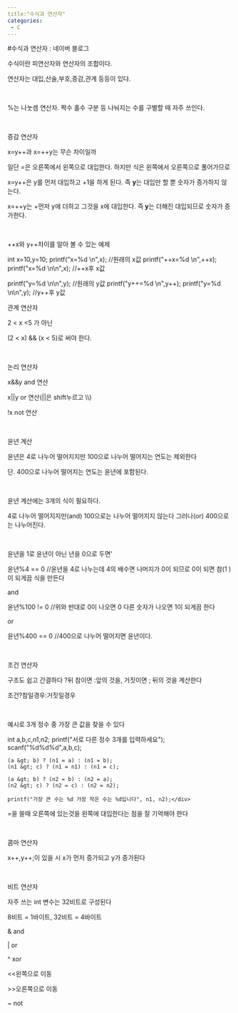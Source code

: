```yaml
---
title:"수식과 연산자"
categories:
 - C
---
```

#수식과 연산자 : 네이버 블로그
<div class="wrap_rabbit pcol2 _param(1) _postViewArea221498239347" id="post-view221498239347">
<!-- Rabbit HTML --><div class="se-viewer se-theme-default" lang="ko-KR">
<!-- SE_DOC_HEADER_END -->
<div class="se-main-container">
<div class="se-component se-text se-l-default" id="SE-959d566d-3696-446a-84aa-cc5e72232a1d">
<div class="se-component-content">
<div class="se-section se-section-text se-l-default">
<div class="se-module se-module-text"><!-- SE-TEXT { --><p class="se-text-paragraph se-text-paragraph-align-" id="SE-e7a371f4-0f4f-4c6f-87d3-84359aab021f" style=""><span class="se-fs- se-ff-" id="SE-4d300939-a3d4-4c34-be65-4abbec25aa78" style="">수식이란 피연산자와 연산자의 조합이다.</span></p><!-- } SE-TEXT --><!-- SE-TEXT { --><p class="se-text-paragraph se-text-paragraph-align-" id="SE-92b9049b-755e-455d-829c-1caf11d6ff4f" style=""><span class="se-fs- se-ff-" id="SE-4b85b90a-0812-49da-98ee-d2e50f460b4f" style="">연산자는 대입,산술,부호,증감,관계 등등이 있다. </span></p><!-- } SE-TEXT --><!-- SE-TEXT { --><p class="se-text-paragraph se-text-paragraph-align-" id="SE-2bcb8f6b-f14f-40dc-9c98-fadc3a7cd53a" style=""><span class="se-fs- se-ff-" id="SE-9a4aacee-dad0-4d90-80e8-022cc7137d7e" style="">​</span></p><!-- } SE-TEXT --><!-- SE-TEXT { --><p class="se-text-paragraph se-text-paragraph-align-" id="SE-9a267251-e219-4ece-a6a7-d4a2eacf2895" style=""><span class="se-fs- se-ff-" id="SE-d51a3f6b-cab4-46d5-94b1-df529ddc4846" style="">%는 나눗셈 연산자. 짝수 홀수 구분 등 나눠지는 수를 구별할 때 자주 쓰인다.</span></p><!-- } SE-TEXT --><!-- SE-TEXT { --><p class="se-text-paragraph se-text-paragraph-align-" id="SE-d45ea796-2171-40f4-97df-4e68fac72f69" style=""><span class="se-fs- se-ff-" id="SE-5c4b6c46-94ba-4839-ac41-b2dc362f4739" style="">​</span></p><!-- } SE-TEXT --><!-- SE-TEXT { --><p class="se-text-paragraph se-text-paragraph-align-" id="SE-8e46d838-c12c-4a3d-9c52-f5f623a2d579" style=""><span class="se-fs- se-ff-" id="SE-ec6bf47b-df27-4ec9-9a1e-837c4fdbdad5" style="">증감 연산자</span></p><!-- } SE-TEXT --><!-- SE-TEXT { --><p class="se-text-paragraph se-text-paragraph-align-" id="SE-622fb1cf-6162-4d25-aeb3-c04756f934a7" style=""><span class="se-fs- se-ff-" id="SE-716ccf9a-2a0a-465e-8b94-0bab2498979b" style="">x=y++과 x=++y는 무슨 차이일까</span></p><!-- } SE-TEXT --><!-- SE-TEXT { --><p class="se-text-paragraph se-text-paragraph-align-" id="SE-8a4fd76c-16c8-4c6f-a8aa-f0b26926e4f9" style=""><span class="se-fs- se-ff-" id="SE-7ed94fbd-6757-4395-995b-168e2fa6555e" style="">일단 =은 오른쪽에서 왼쪽으로 대입한다. 하지만 식은 왼쪽에서 오른쪽으로 풀어가므로</span></p><!-- } SE-TEXT --><!-- SE-TEXT { --><p class="se-text-paragraph se-text-paragraph-align-" id="SE-5f3cddc2-f603-4023-8cc6-9c8d45df9e6b" style=""><span class="se-fs- se-ff-" id="SE-92b024b2-722f-4ac6-a3f9-657b9afef0c9" style="">x=y++은 y를 먼저 대입하고 +1을 하게 된다. 즉 </span><span class="se-fs- se-ff-" id="SE-4b34994b-1424-4715-a682-f44151b06490" style=""><b>y</b></span><span class="se-fs- se-ff-" id="SE-0674f7c7-8a41-4a6f-b363-c919e483df8a" style="">는 대입만 할 뿐 숫자가 증가하지 않는다.</span></p><!-- } SE-TEXT --><!-- SE-TEXT { --><p class="se-text-paragraph se-text-paragraph-align-" id="SE-a3bef537-a7f2-4d5b-90fc-21ec3280a2d4" style=""><span class="se-fs- se-ff-" id="SE-e5b83a7b-d314-4144-9902-9bb19987b089" style="">x=++y는 +먼저 y에 더하고 그것을 x에 대입한다. 즉</span><span class="se-fs- se-ff- se-style-unset" id="SE-3b8d263f-b560-4279-afd0-f2ddabd4f871" style=""><b> y</b></span><span class="se-fs- se-ff-" id="SE-9d5e167f-fe32-4726-b6e7-8068e7f1031b" style="">는 더해진 대입되므로 숫자가 증가한다.</span></p><!-- } SE-TEXT --><!-- SE-TEXT { --><p class="se-text-paragraph se-text-paragraph-align-" id="SE-e1f216aa-1b37-4ccc-9ba4-58ce5b705eb9" style=""><span class="se-fs- se-ff-" id="SE-1fa37fbc-d26c-4830-8a89-7e57aca5b61d" style="">​</span></p><!-- } SE-TEXT --><!-- SE-TEXT { --><p class="se-text-paragraph se-text-paragraph-align-" id="SE-244a1886-0a37-4b5a-acdc-5b2f5f7bdf8c" style=""><span class="se-fs- se-ff-" id="SE-aef2c759-1dc8-4af0-ba85-6b876a0786b9" style="">++x와 y++차이를 알아 볼 수 있는 예제</span></p><!-- } SE-TEXT --></div>
</div>
</div>
</div> <div class="se-component se-code se-l-code_black" id="SE-2036e7b1-b736-4ca5-afe6-dbe21084907f">
<div class="se-component-content">
<div class="se-section se-section-code se-l-code_black">
<div class="se-module se-module-code se-fs-fs13">
<div class="se-code-source">
<div class="__se_code_view language-javascript">int x=10,y=10;
printf("x=%d \n",x); //원래의 x값
printf("++x=%d \n",++x);
printf("x=%d \n\n",x); //++x후 x값

printf("y=%d \n\n",y); //원래의 y값
printf("y++=%d \n",y++);
printf("y=%d \n\n",y); //y++후 y값</div>
</div>
</div>
</div>
</div>
<script class="__se_module_data" data-module='{"type":"v2_code", "id" : "SE-2036e7b1-b736-4ca5-afe6-dbe21084907f"}' type="text/data"></script>
</div> <div class="se-component se-text se-l-default" id="SE-34b6344d-af66-456a-aaaf-feb370cd1734">
<div class="se-component-content">
<div class="se-section se-section-text se-l-default">
<div class="se-module se-module-text"><!-- SE-TEXT { --><p class="se-text-paragraph se-text-paragraph-align-" id="SE-e90e8eba-7885-4119-a351-4ba6ffd60ce0" style=""><span class="se-fs- se-ff-" id="SE-0940edf8-dd5d-4f8e-8763-f1ecec8a692d" style="">관계 연산자</span></p><!-- } SE-TEXT --><!-- SE-TEXT { --><p class="se-text-paragraph se-text-paragraph-align-" id="SE-e729fe47-dcb0-4a43-a152-358bbf2e511e" style=""><span class="se-fs- se-ff-" id="SE-539bb7d7-aa33-4d7b-855b-98b899ba485c" style="">2 &lt; x &lt;5 가 아닌 </span></p><!-- } SE-TEXT --><!-- SE-TEXT { --><p class="se-text-paragraph se-text-paragraph-align-" id="SE-abb9ea73-dc0a-458b-9b26-ec081b9e2453" style=""><span class="se-fs- se-ff-" id="SE-5c395e5c-0f04-42a6-94e4-a58d8072a38e" style="">(2 &lt; x) &amp;&amp; (x &lt; 5)로 써야 한다.</span></p><!-- } SE-TEXT --><!-- SE-TEXT { --><p class="se-text-paragraph se-text-paragraph-align-" id="SE-5d814490-0106-494d-b203-a0f090f18596" style=""><span class="se-fs- se-ff-" id="SE-21cd932a-3d02-40aa-85c3-d219c0b9e9cb" style="">​</span></p><!-- } SE-TEXT --><!-- SE-TEXT { --><p class="se-text-paragraph se-text-paragraph-align-" id="SE-fc136aa5-a7e1-4e52-93db-5b2de39695ba" style=""><span class="se-fs- se-ff-" id="SE-b55924c4-d55b-49bb-8e3d-bf3d046d103b" style="">논리 연산자</span></p><!-- } SE-TEXT --><!-- SE-TEXT { --><p class="se-text-paragraph se-text-paragraph-align-" id="SE-915a7872-2bb1-4ddd-a700-865a95f8fd79" style=""><span class="se-fs- se-ff-" id="SE-3233877e-0ce5-45c5-a416-0bb99fcfaae2" style="">x&amp;&amp;y and 연산</span></p><!-- } SE-TEXT --><!-- SE-TEXT { --><p class="se-text-paragraph se-text-paragraph-align-" id="SE-a9451617-a755-4522-84c5-81309ac431b0" style=""><span class="se-fs- se-ff-" id="SE-93fbbe4f-3d91-4b3f-ba71-406f88f26232" style="">x||y or 연산(||은 shift누르고 \\)</span></p><!-- } SE-TEXT --><!-- SE-TEXT { --><p class="se-text-paragraph se-text-paragraph-align-" id="SE-d62ff447-29ec-4ef7-8bbf-8e7115c3e818" style=""><span class="se-fs- se-ff-" id="SE-dd7e8c48-649f-4d10-9228-60c80b57572d" style="">!x not 연산</span></p><!-- } SE-TEXT --><!-- SE-TEXT { --><p class="se-text-paragraph se-text-paragraph-align-" id="SE-ef3637f2-689a-4d65-85b4-fc4153708a84" style=""><span class="se-fs- se-ff-" id="SE-1280b360-e6cf-4e7d-ad15-35fb5e7a49b2" style="">​</span></p><!-- } SE-TEXT --><!-- SE-TEXT { --><p class="se-text-paragraph se-text-paragraph-align-" id="SE-cfda5ee3-7e3a-4b2f-ac92-aa0a75aed8eb" style=""><span class="se-fs- se-ff-" id="SE-2ce79fd2-6ead-4847-90d6-15bc845405ff" style="">윤년 계산</span></p><!-- } SE-TEXT --><!-- SE-TEXT { --><p class="se-text-paragraph se-text-paragraph-align-" id="SE-e004536f-40bd-42cf-8530-adbe2d820ab5" style=""><span class="se-fs- se-ff-" id="SE-03e99e2b-04c2-40a9-bb2b-b4bf13fba768" style="">윤년은 4로 나누어 떨어지지만 100으로 나누어 떨어지는 연도는 제외한다</span></p><!-- } SE-TEXT --><!-- SE-TEXT { --><p class="se-text-paragraph se-text-paragraph-align-" id="SE-bb70e4d7-3deb-4de6-b24b-667c804fc1ef" style=""><span class="se-fs- se-ff-" id="SE-634b2bd8-55d2-48d5-9300-273f125aca08" style="">단. 400으로 나누어 떨어지는 연도는 윤년에 포함된다.</span></p><!-- } SE-TEXT --><!-- SE-TEXT { --><p class="se-text-paragraph se-text-paragraph-align-" id="SE-1f8b5127-00f9-4df5-ad54-326a1a42104c" style=""><span class="se-fs- se-ff-" id="SE-6c747c7a-1625-4e2b-ba10-5f228bdee31a" style="">​</span></p><!-- } SE-TEXT --><!-- SE-TEXT { --><p class="se-text-paragraph se-text-paragraph-align-" id="SE-134f509d-59ee-4a60-9010-9ac45c02cdb7" style=""><span class="se-fs- se-ff-" id="SE-77409167-ef47-4b89-8eaf-1b1c6b218488" style="">윤년 계산에는 3개의 식이 필요하다.</span></p><!-- } SE-TEXT --><!-- SE-TEXT { --><p class="se-text-paragraph se-text-paragraph-align-" id="SE-d125e1fa-8153-45e1-9305-fde658ea4584" style=""><span class="se-fs- se-ff-" id="SE-f1c457b7-ac68-4eef-b901-d2c1a9325b35" style="">4로 나누어 떨어지지만(and) 100으로는 나누어 떨어지지 않는다 그러나(or) 400으로는 나누어진다.</span></p><!-- } SE-TEXT --><!-- SE-TEXT { --><p class="se-text-paragraph se-text-paragraph-align-" id="SE-9dce1c46-9b3c-40b8-879f-e27d7aa82a2f" style=""><span class="se-fs- se-ff-" id="SE-6180ce08-6743-496b-b22f-e869e428750a" style="">​</span></p><!-- } SE-TEXT --><!-- SE-TEXT { --><p class="se-text-paragraph se-text-paragraph-align-" id="SE-364a5cc4-2af0-4328-97d1-293cf734cdb2" style=""><span class="se-fs- se-ff-" id="SE-a7ce8fe8-8369-4dd9-b11c-fdd17d6b3afd" style="">윤년을 1로 윤년이 아닌 년을 0으로 두면'</span></p><!-- } SE-TEXT --><!-- SE-TEXT { --><p class="se-text-paragraph se-text-paragraph-align-" id="SE-a2c5930e-8412-44c3-8408-2f4693c8554a" style=""><span class="se-fs- se-ff-" id="SE-b5c9558a-69b4-44e5-81a5-f370d466e7a1" style="">윤년%4 == 0 //윤년을 4로 나누는데 4의 배수면 나머지가 0이 되므로 0이 되면 참(1 )이 되게끔 식을 만든다</span></p><!-- } SE-TEXT --><!-- SE-TEXT { --><p class="se-text-paragraph se-text-paragraph-align-" id="SE-e9518682-48b3-41ef-b278-71beb4c7f3c1" style=""><span class="se-fs- se-ff-" id="SE-75cf0b63-5e29-442b-af28-8544cce59e3f" style="">and</span></p><!-- } SE-TEXT --><!-- SE-TEXT { --><p class="se-text-paragraph se-text-paragraph-align-" id="SE-3640548a-95b5-4415-afed-b0c0e95662c5" style=""><span class="se-fs- se-ff-" id="SE-cc061ea2-6cae-4d98-8f64-e2a862b46f22" style="">윤년%100 != 0 //위와 반대로 0이 나오면 0 다른 숫자가 나오면 1이 되게끔 한다</span></p><!-- } SE-TEXT --><!-- SE-TEXT { --><p class="se-text-paragraph se-text-paragraph-align-" id="SE-f94d6a01-e017-4522-ab98-db91199c793b" style=""><span class="se-fs- se-ff-" id="SE-95d7b9ff-2bef-4b58-8778-ca071f01db5d" style="">or</span></p><!-- } SE-TEXT --><!-- SE-TEXT { --><p class="se-text-paragraph se-text-paragraph-align-" id="SE-7537a38e-1fa4-4abe-b97e-7e20035adf0e" style=""><span class="se-fs- se-ff-" id="SE-ddcab349-d0b8-465d-85fa-91935fd74e3c" style="">윤년%400 == 0 //400으로 나누어 떨어지면 윤년이다.</span></p><!-- } SE-TEXT --><!-- SE-TEXT { --><p class="se-text-paragraph se-text-paragraph-align-" id="SE-123e2aa7-8b42-4f0c-9742-c3626502a5dd" style=""><span class="se-fs- se-ff-" id="SE-bae89fc7-efc7-450a-bd56-b1a0a6c4ea17" style="">​</span></p><!-- } SE-TEXT --><!-- SE-TEXT { --><p class="se-text-paragraph se-text-paragraph-align-" id="SE-552a2708-dd7a-4766-b520-c238240278e4" style=""><span class="se-fs- se-ff-" id="SE-2a8f8f4a-3746-4e8c-b2c8-6f964b642ac5" style="">조건 연산자</span></p><!-- } SE-TEXT --><!-- SE-TEXT { --><p class="se-text-paragraph se-text-paragraph-align-" id="SE-98a63d9c-c04c-45f3-8ff9-9f40414aa2da" style=""><span class="se-fs- se-ff-" id="SE-3b951fbb-87c0-4094-a5bd-9d150d860438" style="">구조도 쉽고 간결하다 ?뒤 참이면 :앞의 것을, 거짓이면 ; 뒤의 것을 계산한다</span></p><!-- } SE-TEXT --><!-- SE-TEXT { --><p class="se-text-paragraph se-text-paragraph-align-" id="SE-a8789a8c-bf24-4d3c-abd7-4b5ae6f906c4" style=""><span class="se-fs- se-ff-" id="SE-4b09242c-b1d5-496e-b25c-7bcf74526616" style="">조건?참일경우:거짓일경우</span></p><!-- } SE-TEXT --><!-- SE-TEXT { --><p class="se-text-paragraph se-text-paragraph-align-" id="SE-e3b7573d-e5a3-4d54-9f1b-d4ec35bfb53d" style=""><span class="se-fs- se-ff-" id="SE-44a07f14-fe82-4d7c-b980-539d509a726c" style="">​</span></p><!-- } SE-TEXT --><!-- SE-TEXT { --><p class="se-text-paragraph se-text-paragraph-align-" id="SE-7460d8a9-8d10-46e5-8034-0e3507a1e80e" style=""><span class="se-fs- se-ff-" id="SE-9f4fd1e8-8964-40dc-b8b2-9e91f604f516" style="">예시로 3개 정수 중 가장 큰 값을 찾을 수 있다</span></p><!-- } SE-TEXT --></div>
</div>
</div>
</div> <div class="se-component se-code se-l-code_black" id="SE-83c19ff9-f9bd-4bb1-b954-d9cc8569c5d2">
<div class="se-component-content">
<div class="se-section se-section-code se-l-code_black">
<div class="se-module se-module-code se-fs-fs13">
<div class="se-code-source">
<div class="__se_code_view language-javascript">
int a,b,c,n1,n2;
printf("서로 다른 정수 3개를 입력하세요");
scanf("%d%d%d",a,b,c);

	(a &gt; b) ? (n1 = a) : (n1 = b);
	(n1 &gt; c) ? (n1 = n1) : (n1 = c);

	(a &gt; b) ? (n2 = b) : (n2 = a);
	(n2 &gt; c) ? (n2 = c) : (n2 = n2);

	printf("가장 큰 수는 %d 가장 작은 수는 %d입니다", n1, n2);</div>
</div>
</div>
</div>
</div>
<script class="__se_module_data" data-module='{"type":"v2_code", "id" : "SE-83c19ff9-f9bd-4bb1-b954-d9cc8569c5d2"}' type="text/data"></script>
</div> <div class="se-component se-text se-l-default" id="SE-9c7d6677-8bd3-4430-bcea-0321ce72dec7">
<div class="se-component-content">
<div class="se-section se-section-text se-l-default">
<div class="se-module se-module-text"><!-- SE-TEXT { --><p class="se-text-paragraph se-text-paragraph-align-" id="SE-cc203dca-6178-4a12-b2fd-cd1e91a290b6" style=""><span class="se-fs- se-ff-" id="SE-5d630cb8-57f3-42b2-b205-510dfc56dab9" style="">=을 쓸때 오른쪽에 있는것을 왼쪽에 대입한다는 점을 잘 기억해야 한다</span></p><!-- } SE-TEXT --><!-- SE-TEXT { --><p class="se-text-paragraph se-text-paragraph-align-" id="SE-768e60aa-aa12-4b4b-a094-b6773efaeebb" style=""><span class="se-fs- se-ff-" id="SE-3ce79401-2224-4a00-993e-a83ae561ba08" style="">​</span></p><!-- } SE-TEXT --><!-- SE-TEXT { --><p class="se-text-paragraph se-text-paragraph-align-" id="SE-c1bcb4af-ed70-4090-bf48-0bea37eba2c8" style=""><span class="se-fs- se-ff-" id="SE-cc3faec1-d38d-417d-9b2c-be26147f3295" style="">콤마 연산자</span></p><!-- } SE-TEXT --><!-- SE-TEXT { --><p class="se-text-paragraph se-text-paragraph-align-" id="SE-a726ec79-a42e-492e-8520-df81c91da3a1" style=""><span class="se-fs- se-ff-" id="SE-326ac28b-0a39-4132-a61e-7541fa8bf2f3" style="">x++,y++;이 있을 시 x가 먼저 증가되고 y가 증가된다</span></p><!-- } SE-TEXT --><!-- SE-TEXT { --><p class="se-text-paragraph se-text-paragraph-align-" id="SE-dce87c1a-1dc9-4a05-92ca-3fe83f522c62" style=""><span class="se-fs- se-ff-" id="SE-ae378659-41e7-4339-8b6e-7ab5fad02d39" style="">​</span></p><!-- } SE-TEXT --><!-- SE-TEXT { --><p class="se-text-paragraph se-text-paragraph-align-" id="SE-710c97e3-4039-4a9d-b6c9-ac583e58636b" style=""><span class="se-fs- se-ff-" id="SE-02127d1d-ba6e-43ec-8e25-1011c7845039" style="">비트 연산자</span></p><!-- } SE-TEXT --><!-- SE-TEXT { --><p class="se-text-paragraph se-text-paragraph-align-" id="SE-0d622f58-ca3b-4b0f-9c2f-b5a4d20e2443" style=""><span class="se-fs- se-ff-" id="SE-b24b931a-7c6d-44b5-b541-cb496cdb88eb" style="">자주 쓰는 int 변수는 32비트로 구성된다 </span></p><!-- } SE-TEXT --><!-- SE-TEXT { --><p class="se-text-paragraph se-text-paragraph-align-" id="SE-11d80b76-c9ca-4eb1-96b9-83f6e14cba3c" style=""><span class="se-fs- se-ff-" id="SE-92074829-7f90-47fc-b6f4-029fca19a59b" style="">8비트 = 1바이트, 32비트 = 4바이트</span></p><!-- } SE-TEXT --><!-- SE-TEXT { --><p class="se-text-paragraph se-text-paragraph-align-" id="SE-cb7f621f-9235-4a71-9649-d1f45a57eea8" style=""><span class="se-fs- se-ff-" id="SE-ecd3fc24-6c3f-43a7-b8df-40cc8446d724" style="">&amp; and</span></p><!-- } SE-TEXT --><!-- SE-TEXT { --><p class="se-text-paragraph se-text-paragraph-align-" id="SE-e1f6b849-19f6-4163-ad36-179ba7a84ce4" style=""><span class="se-fs- se-ff-" id="SE-a3b65a9a-2c65-450c-aeb5-3e0f66428385" style="">| or</span></p><!-- } SE-TEXT --><!-- SE-TEXT { --><p class="se-text-paragraph se-text-paragraph-align-" id="SE-fd1410fa-3d6c-4a73-bb46-33af6a39bd79" style=""><span class="se-fs- se-ff-" id="SE-385a92f2-d7fc-4a27-a4d4-edddb0d4fa21" style="">^ xor</span></p><!-- } SE-TEXT --><!-- SE-TEXT { --><p class="se-text-paragraph se-text-paragraph-align-" id="SE-c2ec9fd2-f0bf-4ee9-bbcd-b6c145047ca4" style=""><span class="se-fs- se-ff-" id="SE-357fbb08-107d-431e-99b2-6b69e9d41426" style="">&lt;&lt;왼쪽으로 이동</span></p><!-- } SE-TEXT --><!-- SE-TEXT { --><p class="se-text-paragraph se-text-paragraph-align-" id="SE-1fc995be-660e-4eb8-982f-9a95f46de42a" style=""><span class="se-fs- se-ff-" id="SE-ad1c6419-95f5-4db7-9200-d40b9bbc7250" style="">&gt;&gt;오른쪽으로 이동</span></p><!-- } SE-TEXT --><!-- SE-TEXT { --><p class="se-text-paragraph se-text-paragraph-align-" id="SE-cba12d4a-c288-4fa0-a685-47517748adc3" style=""><span class="se-fs- se-ff-" id="SE-b2936a77-fea7-483a-a799-5c985a271bda" style="">~ not</span></p><!-- } SE-TEXT --><!-- SE-TEXT { --><p class="se-text-paragraph se-text-paragraph-align-" id="SE-bd098d0c-626a-4204-b90b-9053ad91aedd" style=""><span class="se-fs- se-ff-" id="SE-e263983c-49b1-4285-a70e-c458f65b2460" style="">​</span></p><!-- } SE-TEXT --><!-- SE-TEXT { --><p class="se-text-paragraph se-text-paragraph-align-" id="SE-accf2fd0-bb4b-40b9-a179-58fc7f97b084" style=""><span class="se-fs- se-ff-" id="SE-f4d4c1d8-f2f8-4de4-8410-3bf82d55b444" style="">​</span></p><!-- } SE-TEXT --><!-- SE-TEXT { --><p class="se-text-paragraph se-text-paragraph-align-" id="SE-b3646536-3fec-4c0d-b37e-760d99e41e49" style=""><span class="se-fs- se-ff-" id="SE-f46646e1-f231-45de-88cc-075a9ea552aa" style="">​</span></p><!-- } SE-TEXT --></div>
</div>
</div>
</div> </div>
</div>
</div>